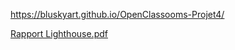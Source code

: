 https://bluskyart.github.io/OpenClassooms-Projet4/


[Rapport Lighthouse.pdf](https://github.com/user-attachments/files/17175107/Rapport.Lighthouse.pdf)
